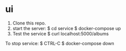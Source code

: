 # ui
1) Clone this repo.
2) start the server:
    $ cd service
    $ docker-compose up
4) Test the service
    $ curl localhost:5000/albums

To stop service:
    $ CTRL-C
    $ docker-compose down
